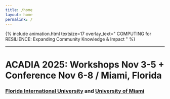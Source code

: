 ```yaml
---
title: /home
layout: home
permalink: /
---
```


{% include animation.html textsize=17 overlay_text="  COMPUTING for RESILIENCE: Expanding Community Knowledge & Impact  " %}

---

# ACADIA 2025:  Workshops Nov 3-5 + Conference Nov 6-8 / Miami, Florida

### [Florida International University](/fiu) and [University of Miami](/um)  



